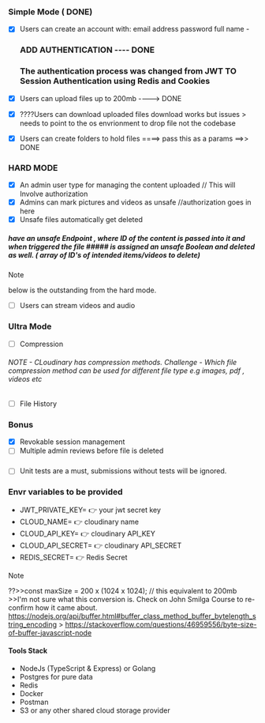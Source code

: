 ### **Simple Mode** ( DONE)

- [x] Users can create an account with:
      email address
      password
      full name -

  ### ADD AUTHENTICATION ---- DONE

  ### The authentication process was changed from JWT TO Session Authentication using Redis and Cookies

- [x] Users can upload files up to 200mb ----> DONE
- [x] ????Users can download uploaded files
      download works but issues > needs to point to the os envrionment to drop file
      not the codebase
- [x] Users can create folders to hold files ====> pass this as a params ==>> DONE

### HARD MODE

- [x] An admin user type for managing the content uploaded // This will Involve authorization
- [x] Admins can mark pictures and videos as unsafe //authorization goes in here
- [x] Unsafe files automatically get deleted

##### have an unsafe Endpoint , where ID of the content is passed into it and when triggered the file ##### is assigned an unsafe Boolean and deleted as well. ( array of ID's of intended items/videos to delete)

> [!NOTE]
> below is the outstanding from the hard mode.

- [ ] Users can stream videos and audio

### Ultra Mode

- [ ] Compression

###### NOTE - CLoudinary has compression methods. Challenge - Which file compression method can be used for different file type e.g images, pdf , videos etc

- [ ] File History

### Bonus

- [x] Revokable session management
- [ ] Multiple admin reviews before file is deleted

###

- [ ] Unit tests are a must, submissions without tests will be ignored.

### Envr variables to be provided

- JWT_PRIVATE_KEY= :point_right: your jwt secret key
- CLOUD_NAME= :point_right: cloudinary name
- CLOUD_API_KEY= :point_right: cloudinary API_KEY
- CLOUD_API_SECRET= :point_right: cloudinary API_SECRET
- REDIS_SECRET= :point_right: Redis Secret

> [!NOTE]
> ??>>const maxSize = 200 x (1024 x 1024); // this equivalent to 200mb >>I'm not sure what this conversion is.
> Check on John Smilga Course to re-confirm how it came about.
> https://nodejs.org/api/buffer.html#buffer_class_method_buffer_bytelength_string_encoding > https://stackoverflow.com/questions/46959556/byte-size-of-buffer-javascript-node

#### Tools Stack

- NodeJs (TypeScript & Express) or Golang
- Postgres for pure data
- Redis
- Docker
- Postman
- S3 or any other shared cloud storage provider
